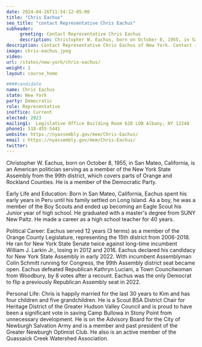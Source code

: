 ```yaml
---
date: 2024-04-26T11:54:12-05:00
title: "Chris Eachus"
seo_title: "contact Representative Chris Eachus"
subheader:
     greeting: Contact Representative Chris Eachus
     description: Christopher W. Eachus, born on October 8, 1955, in San Mateo, California, is an American politician serving as a member of the New York State Assembly from the 99th district, which covers parts of Orange and Rockland Counties. He is a member of the Democratic Party.
description: Contact Representative Chris Eachus of New York. Contact information for Chris Eachus includes email address, phone number, and mailing address.
image: chris-eachus.jpeg
video:
url: /states/new-york/chris-eachus/
weight: 1
layout: course_home

####candidate
name: Chris Eachus
state: New York
party: Democratic
role: Representative
inoffice: Current
elected: 2023
mailing1:  Legislative Office Building Room 628 LOB Albany, NY 12248
phone1: 518-455-5441
website: https://nyassembly.gov/mem/Chris-Eachus/
email : https://nyassembly.gov/mem/Chris-Eachus/
twitter:
---
```

Christopher W. Eachus, born on October 8, 1955, in San Mateo, California, is an American politician serving as a member of the New York State Assembly from the 99th district, which covers parts of Orange and Rockland Counties. He is a member of the Democratic Party.

Early Life and Education:
Born in San Mateo, California, Eachus spent his early years in Peru until his family settled on Long Island. As a boy, he was a member of the Boy Scouts and ended up becoming an Eagle Scout his Junior year of high school. He graduated with a master's degree from SUNY New Paltz. He made a career as a high school teacher for 40 years.

Political Career:
Eachus served 12 years (3 terms) as a member of the Orange County Legislature, representing the 15th district from 2006-2018. He ran for New York State Senate twice against long-time incumbent William J. Larkin Jr., losing in 2012 and 2016. Eachus declared his candidacy for New York State Assembly in early 2022. With incumbent Assemblyman Colin Schmitt running for Congress, the 99th Assembly district seat became open. Eachus defeated Republican Kathryn Luciani, a Town Councilwoman from Woodbury, by 8 votes after a recount. Eachus was the only Democrat to flip a previously Republican Assembly seat in 2022.

Personal Life:
Chris is happily married for the last 30 years to Kim and has four children and five grandchildren. He is a Scout BSA District Chair for Heritage District of the Greater Hudson Valley Council and is proud to have been a significant vote in saving Camp Bullowa in Stony Point from unnecessary development. He is on the Advisory Board for the City of Newburgh Salvation Army and is a member and past president of the Greater Newburgh Optimist Club. He also is an active member of the Quassaick Creek Watershed Association.

